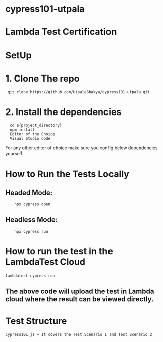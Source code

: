 # cypress101-utpala
# Lambda Test Certification

# SetUp
# 1. Clone The repo
     git clone https://github.com/UtpalaShakya/cypress101-utpala.git

# 2. Install the dependencies
      cd ${project_directory}
      npm install
      Editor of the Choice
      Visual Studio Code

For any other editor of choice make sure you config below dependencies yourself

# How to Run the Tests Locally
   ## Headed Mode:
        npx cypress open

   ## Headless Mode:
        npx cypress run 

# How to run the test in the LambdaTest Cloud
    lambdatest-cypress run
## The above code will upload the test in Lambda cloud where the result can be viewed directly.

# Test Structure
    cypress101.js = It covers the Test Scenario 1 and Test Scenario 2 
